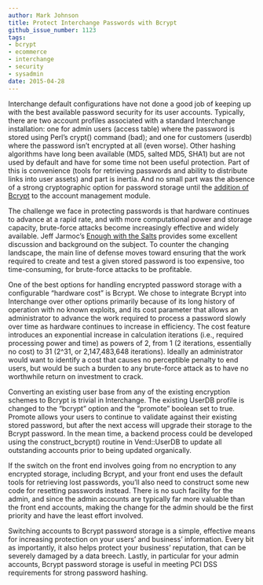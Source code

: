 ```yaml
---
author: Mark Johnson
title: Protect Interchange Passwords with Bcrypt
github_issue_number: 1123
tags:
- bcrypt
- ecommerce
- interchange
- security
- sysadmin
date: 2015-04-28
---
```




Interchange default configurations have not done a good job of keeping up with the best available password security for its user accounts. Typically, there are two account profiles associated with a standard Interchange installation: one for admin users (access table) where the password is stored using Perl’s crypt() command (bad); and one for customers (userdb) where the password isn’t encrypted at all (even worse). Other hashing algorithms have long been available (MD5, salted MD5, SHA1) but are not used by default and have for some time not been useful protection. Part of this is convenience (tools for retrieving passwords and ability to distribute links into user assets) and part is inertia. And no small part was the absence of a strong cryptographic option for password storage until the [addition of Bcrypt](/blog/2014/07/interchange-582-release-with-bcrypt/) to the account management module.

The challenge we face in protecting passwords is that hardware continues to advance at a rapid rate, and with more computational power and storage capacity, brute-force attacks become increasingly effective and widely available. Jeff Jarmoc’s [Enough with the Salts](http://chargen.matasano.com/chargen/2015/3/26/enough-with-the-salts-updates-on-secure-password-schemes.html) provides some excellent discussion and background on the subject. To counter the changing landscape, the main line of defense moves toward ensuring that the work required to create and test a given stored password is too expensive, too time-consuming, for brute-force attacks to be profitable.

One of the best options for handling encrypted password storage with a configurable “hardware cost” is Bcrypt. We chose to integrate Bcrypt into Interchange over other options primarily because of its long history of operation with no known exploits, and its cost parameter that allows an administrator to advance the work required to process a password slowly over time as hardware continues to increase in efficiency. The cost feature introduces an exponential increase in calculation iterations (i.e., required processing power and time) as powers of 2, from 1 (2 iterations, essentially no cost) to 31 (2^31, or 2,147,483,648 iterations). Ideally an administrator would want to identify a cost that causes no perceptible penalty to end users, but would be such a burden to any brute-force attack as to have no worthwhile return on investment to crack.

Converting an existing user base from any of the existing encryption schemes to Bcrypt is trivial in Interchange. The existing UserDB profile is changed to the “bcrypt” option and the “promote” boolean set to true. Promote allows your users to continue to validate against their existing stored password, but after the next access will upgrade their storage to the Bcrypt password. In the mean time, a backend process could be developed using the construct_bcrypt() routine in Vend::UserDB to update all outstanding accounts prior to being updated organically.

If the switch on the front end involves going from no encryption to any encrypted storage, including Bcrypt, and your front end uses the default tools for retrieving lost passwords, you’ll also need to construct some new code for resetting passwords instead. There is no such facility for the admin, and since the admin accounts are typically far more valuable than the front end accounts, making the change for the admin should be the first priority and have the least effort involved.

Switching accounts to Bcrypt password storage is a simple, effective means for increasing protection on your users’ and business’ information. Every bit as importantly, it also helps protect your business’ reputation, that can be severely damaged by a data breech. Lastly, in particular for your admin accounts, Bcrypt password storage is useful in meeting PCI DSS requirements for strong password hashing.



